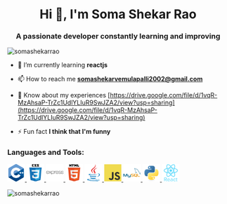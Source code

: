 <h1 align="center">Hi 👋, I'm Soma Shekar Rao</h1>
<h3 align="center">A passionate developer constantly learning and improving</h3>



<p align="left"> <img src="https://komarev.com/ghpvc/?username=somashekarrao&label=Profile%20views&color=0e75b6&style=flat" alt="somashekarrao" /> </p>

- 🌱 I’m currently learning **reactjs**

- 📫 How to reach me **somashekarvemulapalli2002@gmail.com**

- 📄 Know about my experiences [https://drive.google.com/file/d/1vqR-MzAhsaP-TrZc1UdlYLIuR9SwJZA2/view?usp=sharing](https://drive.google.com/file/d/1vqR-MzAhsaP-TrZc1UdlYLIuR9SwJZA2/view?usp=sharing)

- ⚡ Fun fact **I think that I'm funny**


<h3 align="left">Languages and Tools:</h3>
<p align="left"> <a href="https://www.w3schools.com/cpp/" target="_blank" rel="noreferrer"> <img src="https://raw.githubusercontent.com/devicons/devicon/master/icons/cplusplus/cplusplus-original.svg" alt="cplusplus" width="40" height="40"/> </a> <a href="https://www.w3schools.com/css/" target="_blank" rel="noreferrer"> <img src="https://raw.githubusercontent.com/devicons/devicon/master/icons/css3/css3-original-wordmark.svg" alt="css3" width="40" height="40"/> </a> <a href="https://expressjs.com" target="_blank" rel="noreferrer"> <img src="https://raw.githubusercontent.com/devicons/devicon/master/icons/express/express-original-wordmark.svg" alt="express" width="40" height="40"/> </a> <a href="https://www.w3.org/html/" target="_blank" rel="noreferrer"> <img src="https://raw.githubusercontent.com/devicons/devicon/master/icons/html5/html5-original-wordmark.svg" alt="html5" width="40" height="40"/> </a> <a href="https://www.java.com" target="_blank" rel="noreferrer"> <img src="https://raw.githubusercontent.com/devicons/devicon/master/icons/java/java-original.svg" alt="java" width="40" height="40"/> </a> <a href="https://developer.mozilla.org/en-US/docs/Web/JavaScript" target="_blank" rel="noreferrer"> <img src="https://raw.githubusercontent.com/devicons/devicon/master/icons/javascript/javascript-original.svg" alt="javascript" width="40" height="40"/> </a> <a href="https://www.mysql.com/" target="_blank" rel="noreferrer"> <img src="https://raw.githubusercontent.com/devicons/devicon/master/icons/mysql/mysql-original-wordmark.svg" alt="mysql" width="40" height="40"/> </a> <a href="https://www.python.org" target="_blank" rel="noreferrer"> <img src="https://raw.githubusercontent.com/devicons/devicon/master/icons/python/python-original.svg" alt="python" width="40" height="40"/> </a> <a href="https://reactjs.org/" target="_blank" rel="noreferrer"> <img src="https://raw.githubusercontent.com/devicons/devicon/master/icons/react/react-original-wordmark.svg" alt="react" width="40" height="40"/> </a> </p>

<p><img align="center" src="https://github-readme-stats.vercel.app/api/top-langs?username=somashekarrao&show_icons=true&locale=en&layout=compact" alt="somashekarrao" /></p>
